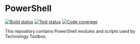 # PowerShell

[![Build status](https://ci.appveyor.com/api/projects/status/4ad12t8yc7ws3e72/branch/master?svg=true)](https://ci.appveyor.com/project/Technology-Toolbox/PowerShell/branch/master)
[![Test status](https://img.shields.io/appveyor/tests/Technology-Toolbox/PowerShell/master.svg)](https://ci.appveyor.com/project/Technology-Toolbox/PowerShell/branch/master/tests)
[![Code coverage](https://codecov.io/gh/Technology-Toolbox/PowerShell/branch/master/graph/badge.svg)](https://codecov.io/gh/Technology-Toolbox/PowerShell/branch/master)

This repository contains PowerShell modules and scripts used by Technology Toolbox.